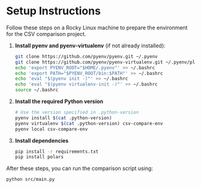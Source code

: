 # Setup Instructions

Follow these steps on a Rocky Linux machine to prepare the environment for the CSV comparison project.

1. **Install pyenv and pyenv‑virtualenv** (if not already installed):
   ```bash
   git clone https://github.com/pyenv/pyenv.git ~/.pyenv
   git clone https://github.com/pyenv/pyenv-virtualenv.git ~/.pyenv/plugins/pyenv-virtualenv
   echo 'export PYENV_ROOT="$HOME/.pyenv"' >> ~/.bashrc
   echo 'export PATH="$PYENV_ROOT/bin:$PATH"' >> ~/.bashrc
   echo 'eval "$(pyenv init -)"' >> ~/.bashrc
   echo 'eval "$(pyenv virtualenv-init -)"' >> ~/.bashrc
   source ~/.bashrc
   ```

2. **Install the required Python version**
   ```bash
   # Use the version specified in .python-version
   pyenv install $(cat .python-version)
   pyenv virtualenv $(cat .python-version) csv-compare-env
   pyenv local csv-compare-env
   ```

3. **Install dependencies**
   ```bash
   pip install -r requirements.txt
   pip install polars
   ```

After these steps, you can run the comparison script using:
```bash
python src/main.py
```
